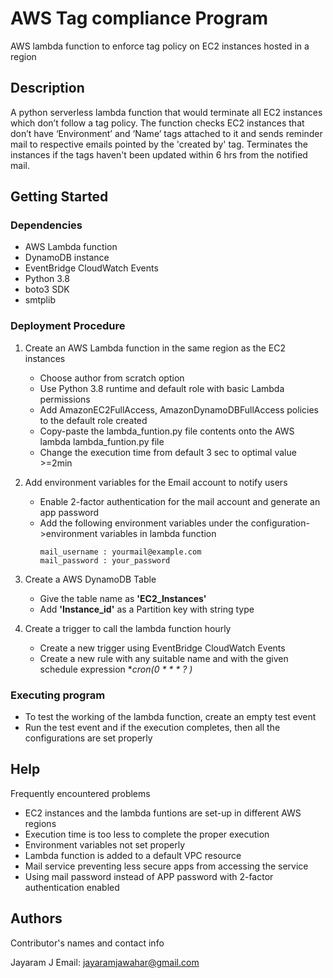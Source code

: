 # AWS Tag compliance Program
AWS lambda function to enforce tag policy on EC2 instances hosted in a region


## Description

A python serverless lambda function that would terminate all EC2 instances which don’t follow a tag policy. The function checks EC2 instances that don’t have ‘Environment’ and ‘Name’ tags attached to it and sends reminder mail to respective emails pointed by the 'created by' tag. Terminates the instances if the tags haven't been updated within 6 hrs from the notified mail.

## Getting Started

### Dependencies

* AWS Lambda function 
* DynamoDB instance
* EventBridge CloudWatch Events
* Python 3.8
* boto3 SDK
* smtplib

### Deployment Procedure

1) Create an AWS Lambda function in the same region as the EC2 instances 
    * Choose author from scratch option
    * Use Python 3.8 runtime and default role with basic Lambda permissions
    * Add AmazonEC2FullAccess, AmazonDynamoDBFullAccess policies to the default role created
    * Copy-paste the lambda_funtion.py file contents onto the AWS lambda lambda_funtion.py file
    * Change the execution time from default 3 sec to optimal value >=2min

2) Add environment variables for the Email account to notify users 
    * Enable 2-factor authentication for the mail account and generate an app password
    * Add the following environment variables under the configuration->environment variables in lambda function 
      ~~~
      mail_username : yourmail@example.com
      mail_password : your_password
      ~~~
 
3) Create a AWS DynamoDB Table
   * Give the table name as **'EC2_Instances'**
   * Add **'Instance_id'** as a Partition key with string type
 
 
4) Create a trigger to call the lambda function hourly
    * Create a new trigger using EventBridge CloudWatch Events
    * Create a new rule with any suitable name and with the given schedule expression **cron(0 * * * ? *)**
   


### Executing program

* To test the working of the lambda function, create an empty test event
* Run the test event and if the execution completes, then all the configurations are set properly


## Help

Frequently encountered problems
* EC2 instances and the lambda funtions are set-up in different AWS regions
* Execution time is too less to complete the proper execution
* Environment variables not set properly
* Lambda function is added to a default VPC resource
* Mail service preventing less secure apps from accessing the service 
* Using mail password instead of APP password with 2-factor authentication enabled

## Authors

Contributor's names and contact info

Jayaram J 
Email: jayaramjawahar@gmail.com
